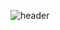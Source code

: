 ![header](https://capsule-render.vercel.app/api?type=waving&color=0080ff&desc=page&fontColor=00376e)
